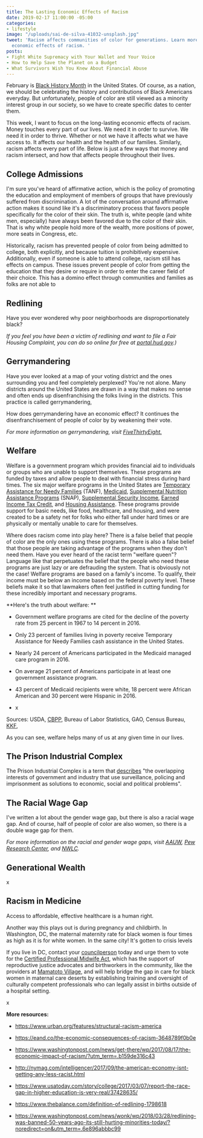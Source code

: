 ```yaml
---
title: The Lasting Economic Effects of Racism
date: 2019-02-17 11:00:00 -05:00
categories:
- lifestyle
image: "/uploads/sai-de-silva-41032-unsplash.jpg"
tweet: 'Racism affects communities of color for generations. Learn more about the
  economic effects of racism. '
posts:
- Fight White Supremacy with Your Wallet and Your Voice
- How to Help Save the Planet on a Budget
- What Survivors Wish You Knew About Financial Abuse
---
```


February is [Black History Month](https://www.africanamericanhistorymonth.gov/) in the United States. Of course, as a nation, we should be celebrating the history and contributions of Black Americans everyday. But unfortunately, people of color are still viewed as a minority interest group in our society, so we have to create specific dates to center them.

This week, I want to focus on the long-lasting economic effects of racism. Money touches every part of our lives. We need it in order to survive. We need it in order to thrive. Whether or not we have it affects what we have access to. It affects our health and the health of our families.  Similarly, racism affects every part of life. Below is just a few ways that money and racism intersect, and how that affects people throughout their lives.

## College Admissions

I'm sure you've heard of affirmative action, which is the policy of promoting the education and employment of members of groups that have previously suffered from discrimination. A lot of the conversation around affirmative action makes it sound like it's a discriminatory process that favors people specifically for the color of their skin. The truth is, white people (and white men, especially) have always been favored due to the color of their skin. That is why white people hold more of the wealth, more positions of power, more seats in Congress, etc. 

Historically, racism has prevented people of color from being admitted to college, both explicitly, and because tuition is prohibitively expensive. Additionally, even if someone is able to attend college, racism still has effects on campus. These issues prevent people of color from getting the education that they desire or require in order to enter the career field of their choice. This has a domino effect through communities and families as folks are not able to 

## Redlining

Have you ever wondered why poor neighborhoods are disproportionately black?

*If you feel you have been a victim of redlining and want to file a Fair Housing Complaint, you can do so online for free at [portal.hud.gov](https://www.hud.gov/).)*

## Gerrymandering

Have you ever looked at a map of your voting district and the ones surrounding you and feel completely perplexed? You're not alone. Many districts around the United States are drawn in a way that makes no sense and often ends up disenfranchising the folks living in the districts. This practice is called gerrymandering,

How does gerrymandering have an economic effect? It continues the disenfranchisement of people of color by by weakening their vote.

*For more information on gerrymandering, visit [FiveThirtyEight.](https://fivethirtyeight.com/tag/the-gerrymandering-project/)*

## Welfare

Welfare is a government program which provides financial aid to individuals or groups who are unable to support themselves. These programs are funded by taxes and allow people to deal with financial stress during hard times. The six major welfare programs in the United States are [Temporary Assistance for Needy Families](https://www.acf.hhs.gov/ofa/programs/tanf/about) (TANF), [Medicaid](https://www.medicaid.gov/), [Supplemental Nutrition Assistance Programs](https://www.fns.usda.gov/snap/supplemental-nutrition-assistance-program-snap) (SNAP), [Supplemental Security Income](https://www.ssa.gov/ssi/), [Earned Income Tax Credit](https://www.irs.gov/credits-deductions/individuals/earned-income-tax-credit), and [Housing Assistance](https://www.hud.gov/topics/rental_assistance). These programs provide support for basic needs, like food, healthcare, and housing, and were created to be a safety net for folks who either fall under hard times or are physically or mentally unable to care for themselves.

Where does racism come into play here? There is a false belief that people of color are the only ones using these programs. There is also a false belief that those people are taking advantage of the programs when they don't need them. Have you ever heard of the racist term "welfare queen"? Language like that perpetuates the belief that the people who need these programs are just lazy or are defrauding the system. That is obviously not the case! Welfare programs are based on a family's income. To qualify, their income must be below an income based on the federal poverty level. These beliefs make it so that lawmakers often feel justified in cutting funding for these incredibly important and necessary programs. 

**Here's the truth about welfare: **

* Government welfare programs are cited for the decline of the poverty rate from 25 percent in 1967 to 14 percent in 2016.

* Only 23 percent of families living in poverty receive Temporary Assistance for Needy Families cash assistance in the United States.

* Nearly 24 percent of Americans participated in the Medicaid managed care program in 2016.

* On average 21 percent of Americans participate in at least one government assistance program.

* 43 percent of Medicaid recipients were white, 18 percent were African American and 30 percent were Hispanic in 2016.

* x

Sources: USDA, [CBPP](https://www.cbpp.org/research/poverty-and-inequality/a-guide-to-statistics-on-historical-trends-in-income-inequality), Bureau of Labor Statistics, GAO, Census Bureau, [KKF](https://www.kff.org/medicaid/state-indicator/distribution-by-raceethnicity-4/?currentTimeframe=0&selectedDistributions=white--black--hispanic--other--total&sortModel=%7B%22colId%22:%22Location%22,%22sort%22:%22asc%22%7D),  

As you can see, welfare helps many of us at any given time in our lives. 

## The Prison Industrial Complex

The Prison Industrial Complex is a term that [describes](http://criticalresistance.org/about/not-so-common-language/) "the overlapping interests of government and industry that use surveillance, policing and imprisonment as solutions to economic, social and political problems".

## The Racial Wage Gap

I've written a lot about the gender wage gap, but there is also a racial wage gap. And of course, half of people of color are also women, so there is a double wage gap for them.

*For more information on the racial and gender wage gaps, visit [AAUW](https://www.aauw.org/article/u-s-cities-reveal-a-wide-range-of-gender-and-racial-pay-gaps/), [Pew Research Center](http://www.pewresearch.org/fact-tank/2016/07/01/racial-gender-wage-gaps-persist-in-u-s-despite-some-progress/), and [NWLC](https://nwlc.org/issue/race-gender-wage-gaps/).*

## Generational Wealth

x

## Racism in Medicine

Access to affordable, effective healthcare is a human right.

Another way this plays out is during pregnancy and childbirth. In Washington, DC, the maternal maternity rate for black women is four times as high as it is for white women. In the same city! It's gotten to crisis levels

If you live in DC, contact your [councilperson](https://dccouncil.us/councilmembers/) today and urge them to vote for the [Certified Professional Midwife Act](https://twitter.us13.list-manage.com/track/click?u=599e1a5beef7a95f302010721&id=197c748929&e=22b115a14f), which has the support of reproductive justice advocates and birthworkers in the community, like the providers at [Mamatoto Village](https://www.mamatotovillage.org/), and will help bridge the gap in care for black women in maternal care deserts by establishing training and oversight of culturally competent professionals who can legally assist in births outside of a hospital setting.

x

**More resources:**

* https://www.urban.org/features/structural-racism-america

* https://eand.co/the-economic-consequences-of-racism-3648789f0b0e

* https://www.washingtonpost.com/news/get-there/wp/2017/08/17/the-economic-impact-of-racism/?utm_term=.b159de316c43

* http://nymag.com/intelligencer/2017/09/the-american-economy-isnt-getting-any-less-racist.html

* https://www.usatoday.com/story/college/2017/03/07/report-the-race-gap-in-higher-education-is-very-real/37428635/ 

* https://www.thebalance.com/definition-of-redlining-1798618

* https://www.washingtonpost.com/news/wonk/wp/2018/03/28/redlining-was-banned-50-years-ago-its-still-hurting-minorities-today/?noredirect=on&utm_term=.6e896abbbc99